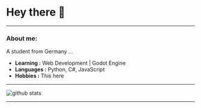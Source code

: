# Hey there :wave:

---------------------------------------------------------------------------------------------------------------------------------------------------------------------------------
### About me:
A student from Germany ...

-  **Learning :** Web Development  | Godot Engine
-  **Languages :** Python, C#, JavaScript
-  **Hobbies :** This here 


---------------------------------------------------------------------------------------------------------------------------------------------------------------------------------

![github stats](https://github-readme-stats.vercel.app/api?username=wilu2301&show_icons=true)

---------------------------------------------------------------------------------------------------------------------------------------------------------------------------------
